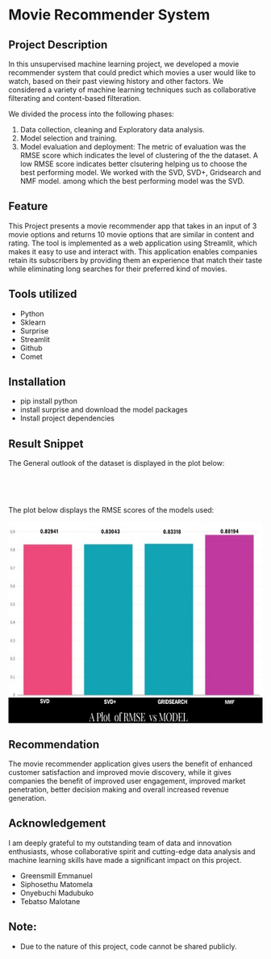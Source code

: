 # Movie Recommender System

## Project Description
In this unsupervised machine learning project, we developed a movie recommender system that could predict which movies a user would like to watch, based on their past viewing history and other factors. We considered a variety of machine learning techniques such as collaborative filterating and content-based filteration.

We divided the process into the following phases:
1. Data collection, cleaning and Exploratory data analysis.
2. Model selection and training.
3. Model evaluation and deployment: The metric of evaluation was the RMSE score which indicates the level of clustering of the the dataset. A low RMSE score indicates better clsutering helping us to choose the best performing model. We worked with the SVD, SVD+, Gridsearch and NMF model. among which the best performing model was the SVD.

## Feature
This Project presents a movie recommender app that takes in an input of 3 movie options and returns 10 movie options that are similar in content and rating. The tool is implemented as a web application using Streamlit, which makes it easy to use and interact with. This application enables companies retain its subscribers by providing them an experience that match their taste while eliminating long searches for their preferred kind of movies.

## Tools utilized
* Python
* Sklearn
* Surprise
* Streamlit
* Github
* Comet

## Installation
* pip install python
* install surprise and download the model packages 
* Install project dependencies

## Result Snippet
The General outlook of the dataset is displayed in the plot below:

<p align="center">
<img align = "https://github.com/OnyekaEkesi/Pics_for_github_project_readme/blob/main/movie_recommender/count-of-rating.jpg?raw=true">
</p> <br> 

The plot below displays the RMSE scores of the models used:
<p align="center">
<img align = "center" width="700" height="400" src="https://github.com/OnyekaEkesi/Pics_for_github_project_readme/blob/main/movie_recommender/rmse.jpg?raw=true">
</p> 

##  Recommendation
The movie recommender application gives users the benefit of enhanced customer satisfaction and improved movie discovery, while it gives companies the benefit of improved user engagement, improved market penetration, better decision making and overall increased revenue generation.

## Acknowledgement
I am deeply grateful to my outstanding team of data and innovation enthusiasts, whose collaborative spirit and cutting-edge data analysis and machine learning skills have made a significant impact on this project.

* Greensmill Emmanuel
* Siphosethu Matomela
* Onyebuchi Madubuko
* Tebatso Malotane

## Note: 
* Due to the nature of this project, code cannot be shared publicly.
